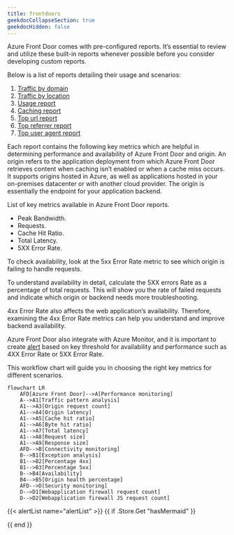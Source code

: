 ```yaml
---
title: frontdoors
geekdocCollapseSection: true
geekdocHidden: false
---
```

Azure Front Door comes with pre-configured reports. It’s essential to review and utilize these built-in reports whenever possible before you consider developing custom reports.

Below is a list of reports detailing their usage and scenarios:

1. [Traffic by domain](https://learn.microsoft.com/azure/frontdoor/standard-premium/how-to-reports?tabs=traffic-by-domain#traffic-by-domain-report)
2. [Traffic by location](https://learn.microsoft.com/azure/frontdoor/standard-premium/how-to-reports?tabs=traffic-by-domain#traffic-by-location-report)
3. [Usage report](https://learn.microsoft.com/azure/frontdoor/standard-premium/how-to-reports?tabs=traffic-by-domain#usage-report)
4. [Caching report](https://learn.microsoft.com/azure/frontdoor/standard-premium/how-to-reports?tabs=traffic-by-domain#caching-report)
5. [Top url report](https://learn.microsoft.com/azure/frontdoor/standard-premium/how-to-reports?tabs=traffic-by-domain#top-url-report)
6. [Top referrer report](https://learn.microsoft.com/azure/frontdoor/standard-premium/how-to-reports?tabs=traffic-by-domain#top-referrer-report)
7. [Top user agent report](https://learn.microsoft.com/azure/frontdoor/standard-premium/how-to-reports?tabs=topuser-agent#top-user-agent-report)

Each report contains the following key metrics which are helpful in determining performance and availability of Azure Front Door and origin. An origin refers to the application deployment from which Azure Front Door retrieves content when caching isn’t enabled or when a cache miss occurs. It supports origins hosted in Azure, as well as applications hosted in your on-premises datacenter or with another cloud provider. The origin is essentially the endpoint for your application backend.

List of key metrics available in  Azure Front Door reports.
- Peak Bandwidth. <br>
- Requests. <br>
- Cache Hit Ratio. <br>
- Total Latency. <br>
- 5XX Error Rate. <br>

To check availability, look at the 5xx Error Rate metric to see which origin is failing to handle requests.

To understand availability in detail, calculate the 5XX errors Rate as a percentage of total requests. This will show you the rate of failed requests and indicate which origin or backend needs more troubleshooting.

 4xx Error Rate also affects the web application’s availability. Therefore, examining the 4xx Error Rate metrics can help you understand and improve backend availability.

Azure Front Door also integrate with Azure Monitor, and it is important to create [alert](https://learn.microsoft.com/azure/frontdoor/standard-premium/how-to-monitor-metrics) based on key threshold for availability and performance such as 4XX Error Rate or 5XX Error Rate.

This workflow chart will guide you in choosing the right key metrics for different scenarios.


```mermaid
flowchart LR
    AFD[Azure Front Door]-->A[Performance monitoring]
    A-->A1[Traffic pattern analysis]
    A1-->A3[Origin request count]
    A1-->A4[Origin latency]
    A1-->A5[Cache hit ratio]
    A1-->A6[Byte hit ratio]
    A1-->A7[Total latency]
    A1-->A8[Request size]
    A1-->A9[Response size]
    AFD-->B[Connectivity monitoring]
    B-->B1[Exception analysis]
    B1-->B2[Percentage 4xx]
    B1-->B3[Percentage 5xx]
    B-->B4[Availability]
    B4-->B5[Origin health percentage]
    AFD-->D[Security monitoring]
    D-->D1[Webapplication firewall request count]
    D-->D2[Webapplication firewall JS request count]
```
{{< alertList name="alertList" >}}
{{ if .Store.Get "hasMermaid" }}
  <script type="module">
    import mermaid from 'https://cdn.jsdelivr.net/npm/mermaid/dist/mermaid.esm.min.mjs';
    mermaid.initialize({ startOnLoad: true });
  </script>
{{ end }}
